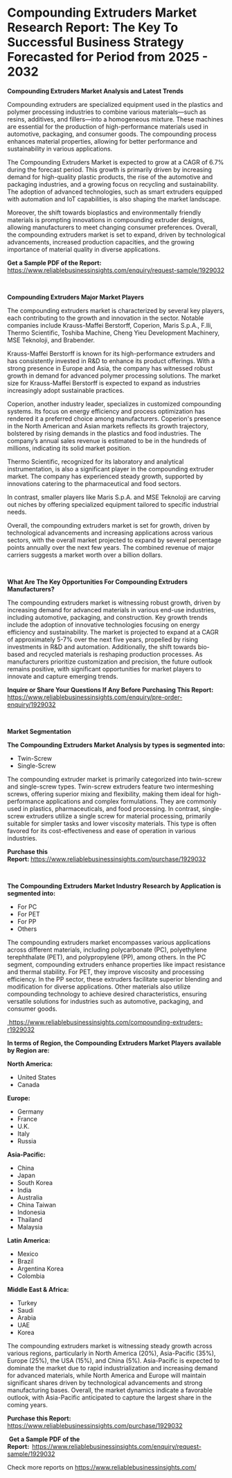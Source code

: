 <p><h1>Compounding Extruders Market Research Report: The Key To Successful Business Strategy Forecasted for Period from 2025 - 2032</h1></p><p><strong>Compounding Extruders Market Analysis and Latest Trends</strong></p>
<p><p>Compounding extruders are specialized equipment used in the plastics and polymer processing industries to combine various materials—such as resins, additives, and fillers—into a homogeneous mixture. These machines are essential for the production of high-performance materials used in automotive, packaging, and consumer goods. The compounding process enhances material properties, allowing for better performance and sustainability in various applications.</p><p>The Compounding Extruders Market is expected to grow at a CAGR of 6.7% during the forecast period. This growth is primarily driven by increasing demand for high-quality plastic products, the rise of the automotive and packaging industries, and a growing focus on recycling and sustainability. The adoption of advanced technologies, such as smart extruders equipped with automation and IoT capabilities, is also shaping the market landscape. </p><p>Moreover, the shift towards bioplastics and environmentally friendly materials is prompting innovations in compounding extruder designs, allowing manufacturers to meet changing consumer preferences. Overall, the compounding extruders market is set to expand, driven by technological advancements, increased production capacities, and the growing importance of material quality in diverse applications.</p></p>
<p><strong>Get a Sample PDF of the Report:&nbsp;</strong> <a href="https://www.reliablebusinessinsights.com/enquiry/request-sample/1929032?utm_campaign=100&utm_medium=2&utm_source=Github&utm_content=ia&utm_term=16012025&utm_id=compounding-extruders">https://www.reliablebusinessinsights.com/enquiry/request-sample/1929032</a></p>
<p>&nbsp;</p>
<p><strong>Compounding Extruders Major Market Players</strong></p>
<p><p>The compounding extruders market is characterized by several key players, each contributing to the growth and innovation in the sector. Notable companies include Krauss-Maffei Berstorff, Coperion, Maris S.p.A., F.lli, Thermo Scientific, Toshiba Machine, Cheng Yieu Development Machinery, MSE Teknoloji, and Brabender.</p><p>Krauss-Maffei Berstorff is known for its high-performance extruders and has consistently invested in R&D to enhance its product offerings. With a strong presence in Europe and Asia, the company has witnessed robust growth in demand for advanced polymer processing solutions. The market size for Krauss-Maffei Berstorff is expected to expand as industries increasingly adopt sustainable practices.</p><p>Coperion, another industry leader, specializes in customized compounding systems. Its focus on energy efficiency and process optimization has rendered it a preferred choice among manufacturers. Coperion's presence in the North American and Asian markets reflects its growth trajectory, bolstered by rising demands in the plastics and food industries. The company’s annual sales revenue is estimated to be in the hundreds of millions, indicating its solid market position.</p><p>Thermo Scientific, recognized for its laboratory and analytical instrumentation, is also a significant player in the compounding extruder market. The company has experienced steady growth, supported by innovations catering to the pharmaceutical and food sectors.</p><p>In contrast, smaller players like Maris S.p.A. and MSE Teknoloji are carving out niches by offering specialized equipment tailored to specific industrial needs.</p><p>Overall, the compounding extruders market is set for growth, driven by technological advancements and increasing applications across various sectors, with the overall market projected to expand by several percentage points annually over the next few years. The combined revenue of major carriers suggests a market worth over a billion dollars.</p></p>
<p>&nbsp;</p>
<p><strong>What Are The Key Opportunities For Compounding Extruders Manufacturers?</strong></p>
<p><p>The compounding extruders market is witnessing robust growth, driven by increasing demand for advanced materials in various end-use industries, including automotive, packaging, and construction. Key growth trends include the adoption of innovative technologies focusing on energy efficiency and sustainability. The market is projected to expand at a CAGR of approximately 5-7% over the next five years, propelled by rising investments in R&D and automation. Additionally, the shift towards bio-based and recycled materials is reshaping production processes. As manufacturers prioritize customization and precision, the future outlook remains positive, with significant opportunities for market players to innovate and capture emerging trends.</p></p>
<p><strong>Inquire or Share Your Questions If Any Before Purchasing This Report:</strong> <a href="https://www.reliablebusinessinsights.com/enquiry/pre-order-enquiry/1929032?utm_campaign=100&utm_medium=2&utm_source=Github&utm_content=ia&utm_term=16012025&utm_id=compounding-extruders">https://www.reliablebusinessinsights.com/enquiry/pre-order-enquiry/1929032</a></p>
<p>&nbsp;</p>
<p><strong>Market Segmentation</strong></p>
<p><strong>The Compounding Extruders Market Analysis by types is segmented into:</strong></p>
<p><ul><li>Twin-Screw</li><li>Single-Screw</li></ul></p>
<p><p>The compounding extruder market is primarily categorized into twin-screw and single-screw types. Twin-screw extruders feature two intermeshing screws, offering superior mixing and flexibility, making them ideal for high-performance applications and complex formulations. They are commonly used in plastics, pharmaceuticals, and food processing. In contrast, single-screw extruders utilize a single screw for material processing, primarily suitable for simpler tasks and lower viscosity materials. This type is often favored for its cost-effectiveness and ease of operation in various industries.</p></p>
<p><strong>Purchase this Report:&nbsp;</strong><a href="https://www.reliablebusinessinsights.com/purchase/1929032?utm_campaign=100&utm_medium=2&utm_source=Github&utm_content=ia&utm_term=16012025&utm_id=compounding-extruders">https://www.reliablebusinessinsights.com/purchase/1929032</a></p>
<p>&nbsp;</p>
<p><strong>The Compounding Extruders Market Industry Research by Application is segmented into:</strong></p>
<p><ul><li>For PC</li><li>For PET</li><li>For PP</li><li>Others</li></ul></p>
<p><p>The compounding extruders market encompasses various applications across different materials, including polycarbonate (PC), polyethylene terephthalate (PET), and polypropylene (PP), among others. In the PC segment, compounding extruders enhance properties like impact resistance and thermal stability. For PET, they improve viscosity and processing efficiency. In the PP sector, these extruders facilitate superior blending and modification for diverse applications. Other materials also utilize compounding technology to achieve desired characteristics, ensuring versatile solutions for industries such as automotive, packaging, and consumer goods.</p></p>
<p><a href="https://www.reliablebusinessinsights.com/compounding-extruders-r1929032?utm_campaign=100&utm_medium=2&utm_source=Github&utm_content=ia&utm_term=16012025&utm_id=compounding-extruders">&nbsp;https://www.reliablebusinessinsights.com/compounding-extruders-r1929032</a></p>
<p><strong>In terms of Region, the Compounding Extruders Market Players available by Region are:</strong></p>
<p>
    <p> <strong> North America: </strong>
        <ul>
            <li>United States</li>
            <li>Canada</li>
        </ul>
        </p> 
    <p> <strong> Europe: </strong>
        <ul>
            <li>Germany</li>
            <li>France</li>
            <li>U.K.</li>
            <li>Italy</li>
            <li>Russia</li>
        </ul>
        </p> 
    <p> <strong> Asia-Pacific: </strong>
        <ul>
            <li>China</li>
            <li>Japan</li>
            <li>South Korea</li>
            <li>India</li>
            <li>Australia</li>
            <li>China Taiwan</li>
            <li>Indonesia</li>
            <li>Thailand</li>
            <li>Malaysia</li>
        </ul>
        </p> 
    <p> <strong> Latin America: </strong>
        <ul>
            <li>Mexico</li>
            <li>Brazil</li>
            <li>Argentina Korea</li>
            <li>Colombia</li>
        </ul>
        </p> 
    <p> <strong> Middle East & Africa: </strong>
        <ul>
            <li>Turkey</li>
            <li>Saudi</li>
            <li>Arabia</li>
            <li>UAE</li>
            <li>Korea</li>
        </ul>
    </p>
    </p>
<p><p>The compounding extruders market is witnessing steady growth across various regions, particularly in North America (20%), Asia-Pacific (35%), Europe (25%), the USA (15%), and China (5%). Asia-Pacific is expected to dominate the market due to rapid industrialization and increasing demand for advanced materials, while North America and Europe will maintain significant shares driven by technological advancements and strong manufacturing bases. Overall, the market dynamics indicate a favorable outlook, with Asia-Pacific anticipated to capture the largest share in the coming years.</p></p>
<p><strong>Purchase this Report: </strong><a href="https://www.reliablebusinessinsights.com/purchase/1929032?utm_campaign=100&utm_medium=2&utm_source=Github&utm_content=ia&utm_term=16012025&utm_id=compounding-extruders">https://www.reliablebusinessinsights.com/purchase/1929032</a></p>
<p>&nbsp;<strong>Get a Sample PDF of the Report:&nbsp;&nbsp;</strong><a href="https://www.reliablebusinessinsights.com/enquiry/request-sample/1929032?utm_campaign=100&utm_medium=2&utm_source=Github&utm_content=ia&utm_term=16012025&utm_id=compounding-extruders">https://www.reliablebusinessinsights.com/enquiry/request-sample/1929032</a></p>
<p><strong></strong></p>
<p>Check more reports on <a href="https://www.reliablebusinessinsights.com/?utm_campaign=100&utm_medium=2&utm_source=Github&utm_content=ia&utm_term=16012025&utm_id=compounding-extruders">https://www.reliablebusinessinsights.com/</a></p>
